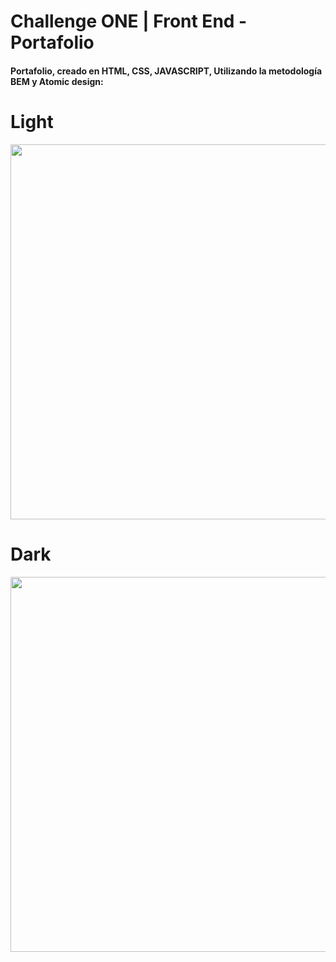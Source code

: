 # Challenge ONE | Front End -  Portafolio

#### Portafolio, creado en HTML, CSS, JAVASCRIPT, Utilizando la metodología BEM y Atomic design:
#
# Light 
<p align="center" >
     <img width="600" heigth="600" src="https://res.cloudinary.com/damjgysop/image/upload/v1677823328/Captura_de_pantalla_2023-03-02_a_la_s_23.53.57_znb6b2.png" target="_blank">
</p>

# Dark
<p align="center" >
     <img width="600" heigth="600" src="https://res.cloudinary.com/damjgysop/image/upload/v1677823342/Captura_de_pantalla_2023-03-02_a_la_s_23.54.05_rucnj9.png" target="_blank">
</p>
